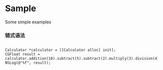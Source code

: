 # Sample
Some simple examples

### 链式语法
```objc

Calculator *calculator = [[Calculator alloc] init];
CGFloat result = calculator.addition(10).subtract(5).subtract(2).multiply(3).division(4).calculate;
NSLog(@"%f", result);
    
```